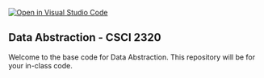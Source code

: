 [![Open in Visual Studio Code](https://classroom.github.com/assets/open-in-vscode-718a45dd9cf7e7f842a935f5ebbe5719a5e09af4491e668f4dbf3b35d5cca122.svg)](https://classroom.github.com/online_ide?assignment_repo_id=11677840&assignment_repo_type=AssignmentRepo)
## Data Abstraction - CSCI 2320

Welcome to the base code for Data Abstraction. This repository will be for your in-class code.